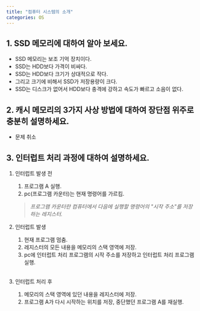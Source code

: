 ```yaml
---
title: "컴퓨터 시스템의 소개"
categories: OS
---
```

## **1. SSD 메모리에 대하여 알아 보세요.**

   - SSD 메모리는 보조 기억 장치이다.<br/>
   - SSD는 HDD보다 가격이 비싸다.<br/>
   - SSD는 HDD보다 크기가 상대적으로 작다.<br/>
   - 그리고 크기에 비해서 SSD가 저장용량이 크다.<br/>
   - SSD는 디스크가 없어서 HDD보다 충격에 강하고 속도가 빠르고 소음이 없다.<br/>

## **2. 캐시 메모리의 3가지 사상 방법에 대하여 장단점 위주로 충분히 설명하세요.**

   - 문제 취소

## **3. 인터럽트 처리 과정에 대하여 설명하세요.**

  1. 인터럽트 발생 전
	
	 1. 프로그램 A 실행.<br/>
	 2. pc(프로그램 카운터)는 현재 명령어를 가르킴.<br/>

	 >*프로그램 카운터란 컴퓨터에서 다음에 실행할 명령어의 "시작 주소"를 저장하는 레지스터.*<br/>

  2. 인터럽트 발생

	 1. 현재 프로그램 멈춤.<br/>
	 2. 레지스터의 모든 내용을 메모리의 스택 영역에 저장.<br/>
	 3. pc에 인터럽트 처리 프로그램의 시작 주소를 저장하고 인터럽트 처리 프로그램 실행.<br/>
	<br/>
  3. 인터럽트 처리 후

	 1. 메모리의 스택 영역에 있던 내용을 레지스터에 저장.<br/>
	 2. 프로그램 A가 다시 시작하는 위치를 저장, 중단했던 프로그램 A를 재실행.<br/>
